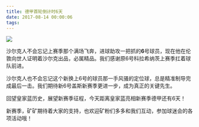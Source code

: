 ```yaml
---
title: 德甲首轮倒计时6天
date: 2017-08-14 00:00:06
tags:
---
```



![](http://otsd27d1a.bkt.clouddn.com/20170813211648_7PS8bL_WechatIMG236.jpeg)

沙尔克人不会忘记上赛季那个满场飞奔，进球助攻一把抓的**6**号球员，现在他在伦敦向世人证明着沙尔克出品，必属精品。我们感谢原6号科拉希纳茨上赛季扛着球队前进。
 
沙尔克人也不会忘记这个新换上6号的球员那一手风骚的定位球，总是精准制导完成最后一击。我们期待新6号盖斯新赛季更进一步，成为真正的关键先生。
 
回望皇家蓝历史，展望新赛季征程，今天距离皇家蓝亮相新赛季德甲还有6天！
 
 
新赛季，矿矿期待着大家的支持，也欢迎矿粉们多多和我们互动，参加球迷会的各项活动哦！